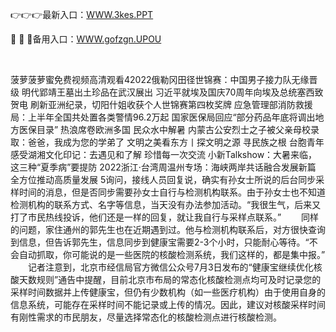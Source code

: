 <p>
	👉👉👉最新入口：<a href="http://www.baidu.com/link?url=6MA2SWnO3Raqke39an_0PUxosM6ZrUGzi1BN9tNnlPW&wd">WWW.3kes.PPT</a> 
	<p>
		💺
💺
💺备用入口：<a href="http://www.baidu.com/link?url=6MA2SWnO3Raqke39an_0PUxosM6ZrUGzi1BN9tNnlPW&wd">WWW.gofzgn.UPOU</a> 
	</p>
	<p>
		<br />
	</p>
	<p>
		菠萝菠萝蜜免费视频高清观看42022俄勒冈田径世锦赛：中国男子接力队无缘晋级
明代郢靖王墓出土珍品在武汉展出
习近平就埃及国庆70周年向埃及总统塞西致贺电
刷新亚洲纪录，切阳什姐收获个人世锦赛第四枚奖牌
应急管理部消防救援局：上半年全国共处置各类警情96.2万起
国家医保局回应“部分药品年底将调出地方医保目录”
热浪席卷欧洲多国 民众水中解暑
内蒙古公安烈士之子被父亲母校录取：爸爸，我成为您的学弟了
文明之美看东方丨探文明之源 寻民族之根
台胞青年感受湖湘文化印记：去遇见和了解 珍惜每一次交流
小新Talkshow：大暑来临，这三种“夏季病”要提防
2022浙江·台湾周温州专场：海峡两岸共话融合发展新篇
全方位推动高质量发展
5询问，接线人员回复说，确实有孙女士所说的后台同步采样时间的消息，但是否同步需要孙女士自行与检测机构联系。由于孙女士也不知道检测机构的联系方式、名字等信息，当天没有办法参加活动。“我很生气，后来又打了市民热线投诉，他们还是一样的回复，就让我自行与采样点联系。”
　　同样的问题，家住通州的郭先生也在近期遇到过。他与检测机构联系后，对方很快查询到信息，但告诉郭先生，信息同步到健康宝需要2-3个小时，只能耐心等待。“不会自动抓取，你可能说的是一些医院的核酸检测系统，我们这样的，都是集中报。”
　　记者注意到，北京市经信局官方微信公众号7月3日发布的“健康宝继续优化核酸天数规则”通告中提醒，目前北京市布局的常态化核酸检测点均可及时记录您的采样时间数据并上传健康宝，但仍有少数机构（如一些医疗机构）由于使用自身的信息系统，可能存在采样时间不能记录或上传的情况。因此，建议对核酸采样时间有刚性需求的市民朋友，尽量选择常态化的核酸检测点进行核酸检测。
	</p>

